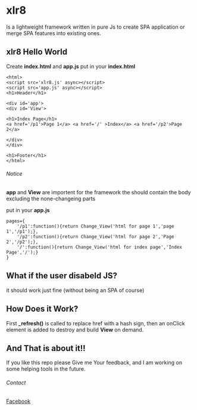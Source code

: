 # xlr8
Is a lightweight framework written in pure Js to create SPA application or merge SPA features into existing ones.
## xlr8 Hello World
Create __index.html__ and __app.js__ 
put in your __index.html__
    
    <html>
    <script src='xlr8.js' async></script>
    <script src='app.js' async></script>
    <h1>Header</h1>
    
    <div id='app'>
    <div id='View'>
    
    <h1>Index Page</h1>
    <a href='/p1'>Page 1</a> <a href='/' >Index</a> <a href='/p2'>Page 2</a>
    
    </div>
    </div>
    
    <h1>Footer</h1>
    </html>
   
###### Notice
  __app__ and __View__ are importent for the framework the should contain the body excluding the none-changeing parts

put in your __app.js__


    pages={
        '/p1':function(){return Change_View('html for page 1','page 1','/p1');},
        '/p2':function(){return Change_View('html for page 2','Page 2','/p2');},
        '/':function(){return Change_View('html for index page','Index Page','/');}
    }
   


## What if the user disabeld JS?
it should work just fine (without being an SPA of course)

## How Does it Work?
First __\_refresh()__ is called to replace href with a hash sign, then an onClick element is added to destroy and build __View__ on demand.

## And That is about it!!
If you like this repo please Give me Your feedback, and I am working on some helping tools in the future.
###### Contact
[Facebook](https://www.facebook.com/mohamad.emad.7393)


